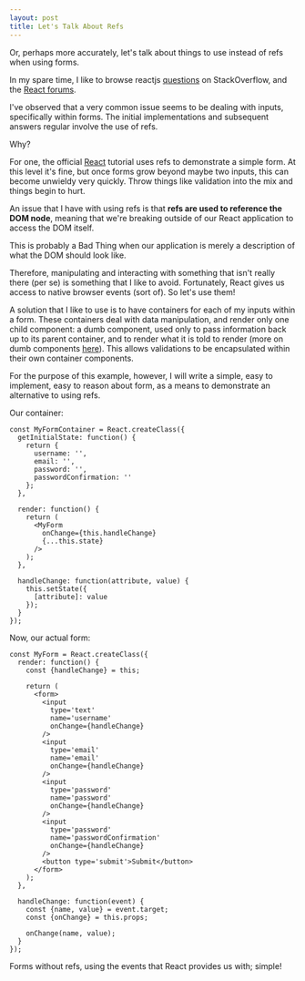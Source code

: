 ```yaml
---
layout: post
title: Let's Talk About Refs
---
```


Or, perhaps more accurately, let's talk about things to use instead of refs when using forms.

In my spare time, I like to browse reactjs [questions](http://stackoverflow.com/search?q=reactjs) on StackOverflow, and the [React forums](http://discuss.reactjs.org).

I've observed that a very common issue seems to be dealing with inputs, specifically within forms. The initial implementations and subsequent answers regular involve the use of refs.

Why?

For one, the official [React](http://facebook.github.io/react/docs/tutorial.html) tutorial uses refs to demonstrate a simple form. At this level it's fine, but once forms grow beyond maybe two inputs, this can become unwieldy very quickly. Throw things like validation into the mix and things begin to hurt.

An issue that I have with using refs is that **refs are used to reference the DOM node**, meaning that we're breaking outside of our React application to access the DOM itself.

This is probably a Bad Thing when our application is merely a description of what the DOM should look like.

Therefore, manipulating and interacting with something that isn't really there (per se) is something that I like to avoid. Fortunately, React gives us access to native browser events (sort of). So let's use them!

A solution that I like to use is to have containers for each of my inputs within a form. These containers deal with data manipulation, and render only one child component: a dumb component, used only to pass information back up to its parent container, and to render what it is told to render (more on dumb components [here](https://medium.com/@dan_abramov/smart-and-dumb-components-7ca2f9a7c7d0#.k0oenue6f)). This allows validations to be encapsulated within their own container components.

For the purpose of this example, however, I will write a simple, easy to implement, easy to reason about form, as a means to demonstrate an alternative to using refs.

Our container:

    const MyFormContainer = React.createClass({
      getInitialState: function() {
        return {
          username: '',
          email: '',
          password: '',
          passwordConfirmation: ''
        };
      },

      render: function() {
        return (
          <MyForm
            onChange={this.handleChange}
            {...this.state}
          />
        );
      },

      handleChange: function(attribute, value) {
        this.setState({
          [attribute]: value
        });
      }
    });

Now, our actual form:

    const MyForm = React.createClass({
      render: function() {
        const {handleChange} = this;

        return (
          <form>
            <input
              type='text'
              name='username'
              onChange={handleChange}
            />
            <input
              type='email'
              name='email'
              onChange={handleChange}
            />
            <input
              type='password'
              name='password'
              onChange={handleChange}
            />
            <input
              type='password'
              name='passwordConfirmation'
              onChange={handleChange}
            />
            <button type='submit'>Submit</button>
          </form>
        );
      },

      handleChange: function(event) {
        const {name, value} = event.target;
        const {onChange} = this.props;

        onChange(name, value);
      }
    });


Forms without refs, using the events that React provides us with; simple!
